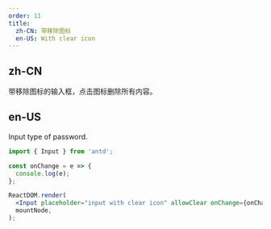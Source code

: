 ```yaml
---
order: 11
title:
  zh-CN: 带移除图标
  en-US: With clear icon
---
```


## zh-CN

带移除图标的输入框，点击图标删除所有内容。

## en-US

Input type of password.

```jsx
import { Input } from 'antd';

const onChange = e => {
  console.log(e);
};

ReactDOM.render(
  <Input placeholder="input with clear icon" allowClear onChange={onChange} />,
  mountNode,
);
```
